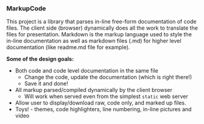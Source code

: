 ### MarkupCode
This project is a library that parses in-line free-form documentation of code files.
The client side (browser) dynamically does all the work to translate the files
for presentation. Markdown is the markup language used to style the in-line
documentation as well as markdown files (.md) for higher level documentation 
(like readme.md file for example).

**Some of the design goals:**
 - Both code and code level documentation in the same file
   - Change the code, update the documentation (which is right there!)
   - Save it and done!
 - All markup parsed/compiled dynamically by the client browser
   - Will work when served even from the simplest `static` web server
 - Allow user to display/download raw, code only, and marked up files.
 - Toys! - themes, code highlighters, line numbering, in-line pictures and video

 
